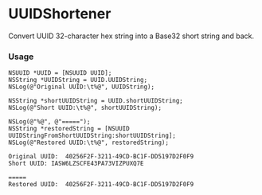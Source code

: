 UUIDShortener
=============

Convert UUID 32-character hex string into a Base32 short string and back.


### Usage
```objc
NSUUID *UUID = [NSUUID UUID];
NSString *UUIDString = UUID.UUIDString;
NSLog(@"Original UUID:\t%@", UUIDString);

NSString *shortUUIDString = UUID.shortUUIDString;
NSLog(@"Short UUID:\t%@", shortUUIDString);

NSLog(@"%@", @"=====");
NSString *restoredString = [NSUUID UUIDStringFromShortUUIDString:shortUUIDString];
NSLog(@"Restored UUID:\t%@", restoredString);
```


```
Original UUID:	40256F2F-3211-49CD-BC1F-DD5197D2F0F9
Short UUID:	IASW6LZSCFE43PA73VIZPUXQ7E

=====
Restored UUID:	40256F2F-3211-49CD-BC1F-DD5197D2F0F9
```
